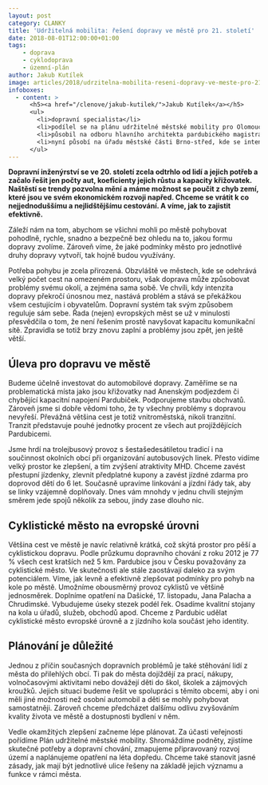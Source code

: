 ```yaml
---
layout: post
category: CLANKY
title: 'Udržitelná mobilita: řešení dopravy ve městě pro 21. století'
date: 2018-08-01T12:00:00+01:00
tags:
    - doprava
    - cyklodoprava
    - územní-plán
author: Jakub Kutílek
image: articles/2018/udrzitelna-mobilita-reseni-dopravy-ve-meste-pro-21-stoleti-01.jpg
infoboxes:
  - content: >
      <h5><a href="/clenove/jakub-kutilek/">Jakub Kutílek</a></h5>
      <ul>
        <li>dopravní specialista</li>
        <li>podílel se na plánu udržitelné městské mobility pro Olomouc (v týmu Centra dopravního výzkumu, v.v.i.) či na plánech cyklistické infrastruktury pro Brno, Pardubice, Jihlavu, Uherské Hradiště a Banskou Bystricu</li>
        <li>působil na odboru hlavního architekta pardubického magistrátu</li>
        <li>nyní působí na úřadu městské části Brno-střed, kde se intenzivně věnuje mj. zavádění rezidentního parkování</li>
      </ul>
---
```


**Dopravní inženýrství se ve 20. století zcela odtrhlo od lidí a jejich potřeb a
začalo řešit jen počty aut, koeficienty jejich růstu a kapacity křižovatek.
Naštěstí se trendy pozvolna mění a máme možnost se poučit z chyb zemí, které
jsou ve svém ekonomickém rozvoji napřed. Chceme se vrátit k co nejjednoduššímu a
nejlidštějšímu cestování. A víme, jak to zajistit efektivně.**

Záleží nám na tom, abychom se všichni mohli po městě pohybovat pohodlně, rychle,
snadno a bezpečně bez ohledu na to, jakou formu dopravy zvolíme. Zároveň víme,
že jaké podmínky město pro jednotlivé druhy dopravy vytvoří, tak hojně budou
využívány.

Potřeba pohybu je zcela přirozená. Obzvláště ve městech, kde se odehrává velký
počet cest na omezeném prostoru, však doprava může způsobovat problémy svému
okolí, a zejména sama sobě. Ve chvíli, kdy intenzita dopravy překročí únosnou
mez, nastává problém a stává se překážkou všem cestujícím i obyvatelům. Dopravní
systém tak svým způsobem reguluje sám sebe. Řada (nejen) evropských měst se už v
minulosti přesvědčila o tom, že není řešením prostě navyšovat kapacitu
komunikační sítě. Zpravidla se totiž brzy znovu zaplní a problémy jsou zpět, jen
ještě větší.

## Úleva pro dopravu ve městě

Budeme účelně investovat do automobilové dopravy. Zaměříme se na problematická
místa jako jsou křižovatky nad Anenským podjezdem či chybějící kapacitní
napojení Pardubiček. Podporujeme stavbu obchvatů. Zároveň jsme si dobře vědomi
toho, že ty všechny problémy s dopravou nevyřeší. Převážná většina cest je totiž
vnitroměstská, nikoli tranzitní. Tranzit představuje pouhé jednotky procent ze
všech aut projíždějících Pardubicemi.

Jsme hrdí na trolejbusový provoz s šestašedesátiletou tradicí i na součinnost
okolních obcí při organizování autobusových linek. Přesto vidíme velký prostor
ke zlepšení, a tím zvýšení atraktivity MHD. Chceme zavést přestupní jízdenky,
zlevnit předplatné kupony a zavést jízdné zdarma pro doprovod dětí do 6 let.
Současně upravíme linkování a jízdní řády tak, aby se linky vzájemně doplňovaly.
Dnes vám mnohdy v jednu chvíli stejným směrem jede spojů několik za sebou, jindy
zase dlouho nic.


## Cyklistické město na evropské úrovni

Většina cest ve městě je navíc relativně krátká, což skýtá prostor pro pěší a
cyklistickou dopravu. Podle průzkumu dopravního chování z roku 2012 je 77 %
všech cest kratších než 5 km. Pardubice jsou v Česku považovány za cyklistické
město. Ve skutečnosti ale stále zaostávají daleko za svým potenciálem. Víme, jak
levně a efektivně zlepšovat podmínky pro pohyb na kole po městě. Umožníme
obousměrný provoz cyklistů ve většině jednosměrek. Doplníme opatření na Dašické, 17. listopadu, Jana Palacha a Chrudimské. Vybudujeme úseky stezek podél řek.
Osadíme kvalitní stojany na kola u úřadů, služeb, obchodů apod. Chceme z
Pardubic udělat cyklistické město evropské úrovně a z jízdního kola součást jeho
identity.

## Plánování je důležité

Jednou z příčin současných dopravních problémů je také stěhování lidí z města do
přilehlých obcí. Ti pak do města dojíždějí za prací, nákupy, volnočasovými
aktivitami nebo dovážejí děti do škol, školek a zájmových kroužků. Jejich
situaci budeme řešit ve spolupráci s těmito obcemi, aby i oni měli jiné možnosti
než osobní automobil a děti se mohly pohybovat samostatněji. Zároveň chceme
předcházet dalšímu odlivu zvyšováním kvality života ve městě a dostupnosti
bydlení v něm.

Vedle okamžitých zlepšení začneme lépe plánovat. Za účasti veřejnosti pořídíme
Plán udržitelné městské mobility. Shromáždíme podněty, zjistíme skutečné potřeby
a dopravní chování, zmapujeme připravovaný rozvoj území a naplánujeme opatření
na léta dopředu. Chceme také stanovit jasné zásady, jak mají být jednotlivé
ulice řešeny na základě jejich významu a funkce v rámci města.
